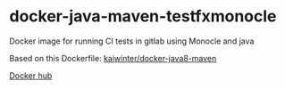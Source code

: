 # docker-java-maven-testfxmonocle
Docker image for running CI tests in gitlab using Monocle and java

Based on this Dockerfile: [kaiwinter/docker-java8-maven](https://github.com/kaiwinter/docker-java8-maven/blob/b810c6804f3a7675ed381d9f52aaa01dbc666622/Dockerfile)

[Docker hub](https://hub.docker.com/r/krissrex/docker-java8-maven-testfxmonocle/)
